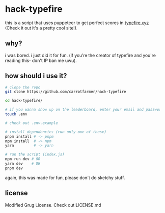 # hack-typefire

this is a script that uses puppeteer to get perfect scores in [typefire.xyz](https://typefire.xyz) (Check it out it's a pretty cool site!).

## why?

i was bored. i just did it for fun. (if you're the creator of typefire and you're reading this- don't IP ban me uwu).

## how should i use it?

```bash
# clone the repo
git clone https://github.com/carrotfarmer/hack-typefire

cd hack-typefire/

# if you wanna show up on the leaderboard, enter your email and password in a .env file
touch .env

# check out .env.example

# install dependencies (run only one of these)
pnpm install # -> pnpm
npm install  # -> npm
yarn         # -> yarn

# run the script (index.js)
npm run dev # OR
yarn dev    # OR
pnpm dev 
```

again, this was made for fun, please don't do sketchy stuff.

## license

Modified Grug License. Check out LICENSE.md
